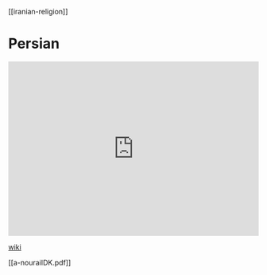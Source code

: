 [[iranian-religion]]
# Persian
<iframe width="100%" height="350" frameborder="0" allow="accelerometer; autoplay; clipboard-write; encrypted-media; gyroscope; picture-in-picture" allowfullscreen src="https://en.wikipedia.org/wiki/Persian-mythology"></iframe>

[wiki](https://en.wikipedia.org/wiki/Persian-mythology)


[[a-nouraiIDK.pdf]]